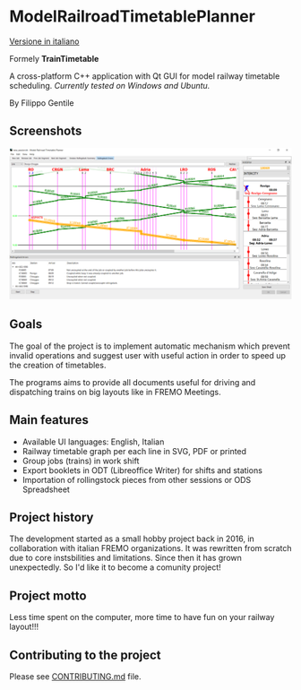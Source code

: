 # ModelRailroadTimetablePlanner

[Versione in italiano](README_it.md)

Formely **TrainTimetable**

A cross-platform C++ application with Qt GUI for model railway timetable scheduling.
*Currently tested on Windows and Ubuntu.*

By Filippo Gentile

## Screenshots

![Screenshot of ModelRailroadTimetablePlanner](screenshots/Screenshot.png "ModelRailroadTimetablePlanner Screenshot")

## Goals

The goal of the project is to implement
automatic mechanism which prevent invalid
operations and suggest user with useful action
in order to speed up the creation of timetables.

The programs aims to provide all documents useful
for driving and dispatching trains on big layouts like in FREMO Meetings.

## Main features
- Available UI languages: English, Italian
- Railway timetable graph per each line in SVG, PDF or printed
- Group jobs (trains) in work shift
- Export booklets in ODT (Libreoffice Writer) for shifts and stations
- Importation of rollingstock pieces from other sessions or ODS Spreadsheet

## Project history
The development started as a small hobby project back in 2016,
in collaboration with italian FREMO organizations.
It was rewritten from scratch due to core instsbilities and limitations.
Since then it has grown unexpectedly.
So I'd like it to become a comunity project!


## Project motto

Less time spent on the computer,
more time to have fun on your railway layout!!!

## Contributing to the project

Please see [CONTRIBUTING.md](CONTRIBUTING.md) file.
